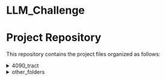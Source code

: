 # LLM_Challenge

# Project Repository

This repository contains the project files organized as follows:

<details>
  <summary>4090_tract</summary>
  
  - [submission_1](./4090_tract/submission_1)
    - [training](./4090_tract/submission_1/training)
      - [training files](./4090_tract/submission_1/training)
    - [evaluation](./4090_tract/submission_1/evaluation)
      - [evaluation files](./4090_tract/submission_1/evaluation)

  - [submission_2](./4090_tract/submission_2)
    - [training](./4090_tract/submission_2/training)
      - [training files](./4090_tract/submission_2/training)
    - [evaluation](./4090_tract/submission_2/evaluation)
      - [evaluation files](./4090_tract/submission_2/evaluation)

  - [submission_3](./4090_tract/submission_3)
    - [training](./4090_tract/submission_3/training)
      - [training files](./4090_tract/submission_3/training)
    - [evaluation](./4090_tract/submission_3/evaluation)
      - [evaluation files](./4090_tract/submission_3/evaluation)
</details>

<details>
  <summary>other_folders</summary>
  
  - [other files and folders](./other_folders)
</details>
